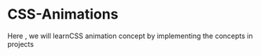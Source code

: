 # CSS-Animations
Here , we will learnCSS animation concept by implementing the concepts in projects
